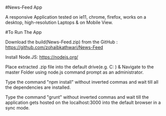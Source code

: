 #News-Feed App

A responsive Application tested on ie11, chrome, firefox, works on a desktop, high-resolution Laptops & on Mobile View. 

#To Run The App

Download the build(News-Feed.zip) from the GitHub : https://github.com/zohaibkathwari/News-Feed

Install Node.JS: https://nodejs.org/

Place extracted .zip file into the default drive(e.g. C: ) & Navigate to the master Folder using node.js command prompt as an administrator.

Type the command "npm install" without inverted commas and wait till all the dependencies are installed.

Type the command "grunt" without inverted commas and wait till the application gets hosted on the localhost:3000 into the default browser in a sync mode.
